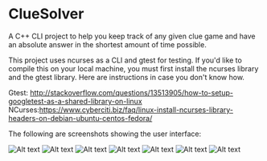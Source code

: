 # ClueSolver
A C++ CLI project to help you keep track of any given clue game and have an absolute answer in the shortest amount of time possible.

This project uses ncurses as a CLI and gtest for testing. If you'd like to compile this on your local machine, you must first install the ncurses library and the gtest library. Here are instructions in case you don't know how.

Gtest: http://stackoverflow.com/questions/13513905/how-to-setup-googletest-as-a-shared-library-on-linux
NCurses:https://www.cyberciti.biz/faq/linux-install-ncurses-library-headers-on-debian-ubuntu-centos-fedora/

The following are screenshots showing the user interface:

![Alt text](http://imgur.com/JCZBXuo "Lets start the game!")
![Alt text](http://imgur.com/AQohXlM "The start state")
![Alt text](http://imgur.com/KSicWZD "You've made a guess!")
![Alt text](http://imgur.com/4pwH0Ty "The guesses are stacking up!")
![Alt text](http://imgur.com/wXoQeMy "Oh, the weapon answer is: Candlestick!")
![Alt text](http://imgur.com/Yq5O9Sl "Mr Green is the murderer? OH NO!")
![Alt text](http://imgur.com/3MNxI2N "We've Solved the case!")
